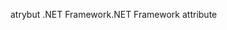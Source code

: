 <span data-ttu-id="4c636-101">atrybut .NET Framework</span><span class="sxs-lookup"><span data-stu-id="4c636-101">.NET Framework attribute</span></span>